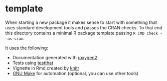 # template

When starting a new package it makes sense to start with something that
uses standard development tools and passes the CRAN checks.
To that end this directory contains a minimal R package
template passing `R CMD check --as-cran`.

It uses the following:

- Documentation generated with
  [roxygen2](https://cran.r-project.org/package=roxygen2)
- Tests using [testthat](https://cran.r-project.org/package=testthat)
- Vignette in Rmd created by
  [knitr](https://cran.r-project.org/package=knitr)
- [GNU Make](https://www.gnu.org/software/make/) for automation (optional,
  you can use other tools)
